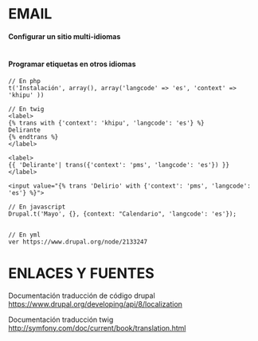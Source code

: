 EMAIL
========
#### Configurar un sitio multi-idiomas
```

```

#### Programar etiquetas en otros idiomas

```
// En php
t('Instalación', array(), array('langcode' => 'es', 'context' => 'khipu' ))

// En twig
<label>
{% trans with {'context': 'khipu', 'langcode': 'es'} %}
Delirante
{% endtrans %}
</label>

<label>
{{ 'Delirante'| trans({'context': 'pms', 'langcode': 'es'}) }}
</label>

<input value="{% trans 'Delirio' with {'context': 'pms', 'langcode': 'es'} %}">

// En javascript
Drupal.t('Mayo', {}, {context: "Calendario", 'langcode': 'es'});


// En yml
ver https://www.drupal.org/node/2133247
```

ENLACES Y FUENTES
=================
Documentación traducción de código drupal
https://www.drupal.org/developing/api/8/localization

Documentación traducción twig
http://symfony.com/doc/current/book/translation.html
